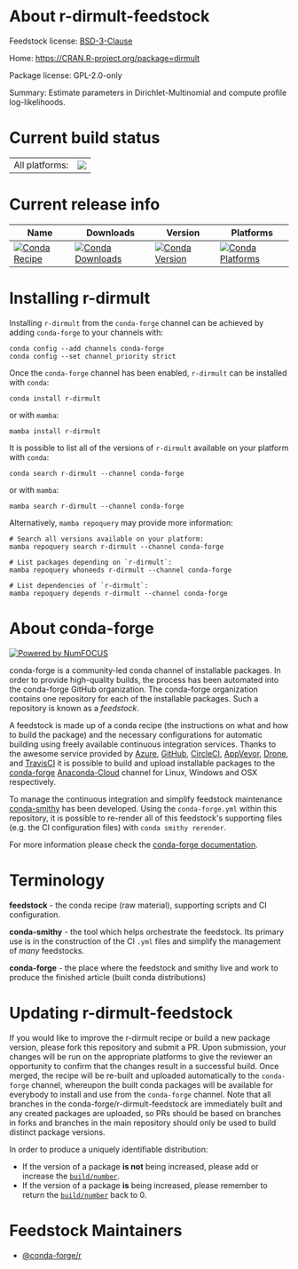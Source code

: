 About r-dirmult-feedstock
=========================

Feedstock license: [BSD-3-Clause](https://github.com/conda-forge/r-dirmult-feedstock/blob/main/LICENSE.txt)

Home: https://CRAN.R-project.org/package=dirmult

Package license: GPL-2.0-only

Summary: Estimate parameters in Dirichlet-Multinomial and compute profile log-likelihoods.

Current build status
====================


<table><tr><td>All platforms:</td>
    <td>
      <a href="https://dev.azure.com/conda-forge/feedstock-builds/_build/latest?definitionId=12997&branchName=main">
        <img src="https://dev.azure.com/conda-forge/feedstock-builds/_apis/build/status/r-dirmult-feedstock?branchName=main">
      </a>
    </td>
  </tr>
</table>

Current release info
====================

| Name | Downloads | Version | Platforms |
| --- | --- | --- | --- |
| [![Conda Recipe](https://img.shields.io/badge/recipe-r--dirmult-green.svg)](https://anaconda.org/conda-forge/r-dirmult) | [![Conda Downloads](https://img.shields.io/conda/dn/conda-forge/r-dirmult.svg)](https://anaconda.org/conda-forge/r-dirmult) | [![Conda Version](https://img.shields.io/conda/vn/conda-forge/r-dirmult.svg)](https://anaconda.org/conda-forge/r-dirmult) | [![Conda Platforms](https://img.shields.io/conda/pn/conda-forge/r-dirmult.svg)](https://anaconda.org/conda-forge/r-dirmult) |

Installing r-dirmult
====================

Installing `r-dirmult` from the `conda-forge` channel can be achieved by adding `conda-forge` to your channels with:

```
conda config --add channels conda-forge
conda config --set channel_priority strict
```

Once the `conda-forge` channel has been enabled, `r-dirmult` can be installed with `conda`:

```
conda install r-dirmult
```

or with `mamba`:

```
mamba install r-dirmult
```

It is possible to list all of the versions of `r-dirmult` available on your platform with `conda`:

```
conda search r-dirmult --channel conda-forge
```

or with `mamba`:

```
mamba search r-dirmult --channel conda-forge
```

Alternatively, `mamba repoquery` may provide more information:

```
# Search all versions available on your platform:
mamba repoquery search r-dirmult --channel conda-forge

# List packages depending on `r-dirmult`:
mamba repoquery whoneeds r-dirmult --channel conda-forge

# List dependencies of `r-dirmult`:
mamba repoquery depends r-dirmult --channel conda-forge
```


About conda-forge
=================

[![Powered by
NumFOCUS](https://img.shields.io/badge/powered%20by-NumFOCUS-orange.svg?style=flat&colorA=E1523D&colorB=007D8A)](https://numfocus.org)

conda-forge is a community-led conda channel of installable packages.
In order to provide high-quality builds, the process has been automated into the
conda-forge GitHub organization. The conda-forge organization contains one repository
for each of the installable packages. Such a repository is known as a *feedstock*.

A feedstock is made up of a conda recipe (the instructions on what and how to build
the package) and the necessary configurations for automatic building using freely
available continuous integration services. Thanks to the awesome service provided by
[Azure](https://azure.microsoft.com/en-us/services/devops/), [GitHub](https://github.com/),
[CircleCI](https://circleci.com/), [AppVeyor](https://www.appveyor.com/),
[Drone](https://cloud.drone.io/welcome), and [TravisCI](https://travis-ci.com/)
it is possible to build and upload installable packages to the
[conda-forge](https://anaconda.org/conda-forge) [Anaconda-Cloud](https://anaconda.org/)
channel for Linux, Windows and OSX respectively.

To manage the continuous integration and simplify feedstock maintenance
[conda-smithy](https://github.com/conda-forge/conda-smithy) has been developed.
Using the ``conda-forge.yml`` within this repository, it is possible to re-render all of
this feedstock's supporting files (e.g. the CI configuration files) with ``conda smithy rerender``.

For more information please check the [conda-forge documentation](https://conda-forge.org/docs/).

Terminology
===========

**feedstock** - the conda recipe (raw material), supporting scripts and CI configuration.

**conda-smithy** - the tool which helps orchestrate the feedstock.
                   Its primary use is in the construction of the CI ``.yml`` files
                   and simplify the management of *many* feedstocks.

**conda-forge** - the place where the feedstock and smithy live and work to
                  produce the finished article (built conda distributions)


Updating r-dirmult-feedstock
============================

If you would like to improve the r-dirmult recipe or build a new
package version, please fork this repository and submit a PR. Upon submission,
your changes will be run on the appropriate platforms to give the reviewer an
opportunity to confirm that the changes result in a successful build. Once
merged, the recipe will be re-built and uploaded automatically to the
`conda-forge` channel, whereupon the built conda packages will be available for
everybody to install and use from the `conda-forge` channel.
Note that all branches in the conda-forge/r-dirmult-feedstock are
immediately built and any created packages are uploaded, so PRs should be based
on branches in forks and branches in the main repository should only be used to
build distinct package versions.

In order to produce a uniquely identifiable distribution:
 * If the version of a package **is not** being increased, please add or increase
   the [``build/number``](https://docs.conda.io/projects/conda-build/en/latest/resources/define-metadata.html#build-number-and-string).
 * If the version of a package **is** being increased, please remember to return
   the [``build/number``](https://docs.conda.io/projects/conda-build/en/latest/resources/define-metadata.html#build-number-and-string)
   back to 0.

Feedstock Maintainers
=====================

* [@conda-forge/r](https://github.com/conda-forge/r/)

